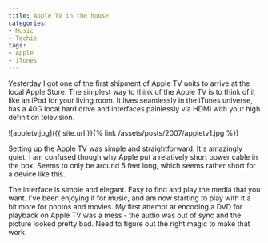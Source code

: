 ```yaml
---
title: Apple TV in the house
categories:
- Music
- Techie
tags:
- Apple
- iTunes
---
```


Yesterday I got one of the first shipment of Apple TV units to arrive at the local Apple Store. The simplest way to think of the Apple TV is to think of it like an iPod for your living room. It lives seamlessly in the iTunes universe, has a 40G local hard drive and interfaces painlessly via HDMI with your high definition television.


![appletv.jpg]({{ site.url }}{% link /assets/posts/2007/appletv1.jpg %})

Setting up the Apple TV was simple and straightforward. It's amazingly quiet. I am confused though why Apple put a relatively short power cable in the box. Seems to only be around 5 feet long, which seems rather short for a device like this.

The interface is simple and elegant. Easy to find and play the media that you want. I've been enjoying it for music, and am now starting to play with it a bit more for photos and movies. My first attempt at encoding a DVD for playback on Apple TV was a mess - the audio was out of sync and the picture looked pretty bad. Need to figure out the right magic to make that work.
